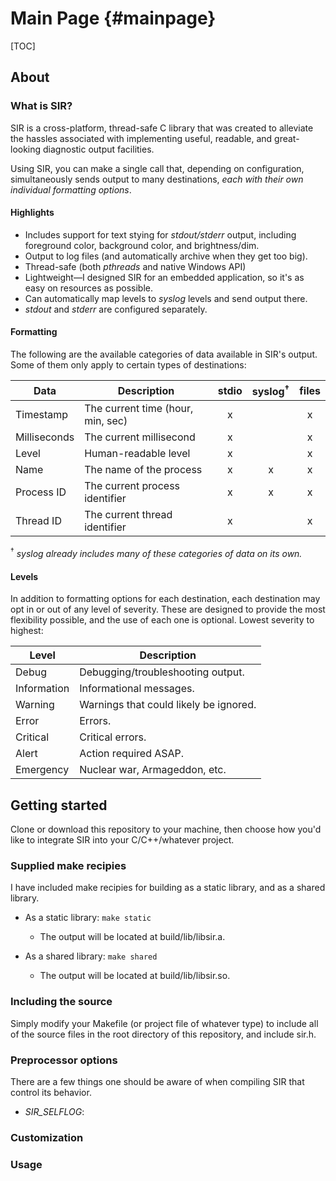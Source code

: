# Main Page                {#mainpage}
[TOC]

## About

### What is SIR?
SIR is a cross-platform, thread-safe C library that was created to alleviate the hassles associated with implementing useful, readable, and great-looking diagnostic output facilities.

Using SIR, you can make a single call that, depending on configuration, simultaneously sends output to many destinations, _each with their own individual formatting options_.

#### Highlights

- Includes support for text stying for _stdout/stderr_ output, including foreground color, background color, and brightness/dim.
- Output to log files (and automatically archive when they get too big).
- Thread-safe (both _pthreads_ and native Windows API)
- Lightweight&mdash;I designed SIR for an embedded application, so it's as easy on resources as possible.
- Can automatically map levels to _syslog_ levels and send output there.
- _stdout_ and _stderr_ are configured separately.

#### Formatting
The following are the available categories of data available in SIR's output. Some of them only apply to certain types of destinations:

Data             |  Description                      | stdio | syslog<sup>†</sup>  | files
---------------- | --------------------------------  | :---: | :-----:             | :----:
Timestamp        | The current time (hour, min, sec) | x     |                     | x
Milliseconds     | The current millisecond           | x     |                     | x
Level            | Human-readable level              | x     |                     | x
Name             | The name of the process           | x     | x                   | x
Process ID       | The current process identifier    | x     | x                   | x
Thread ID        | The current thread identifier     | x     |                     | x

<sup>†</sup> _syslog already includes many of these categories of data on its own._

#### Levels
In addition to formatting options for each destination, each destination may opt in or out of any level of severity. These are designed to provide the most flexibility possible, and the use of each one is optional. Lowest severity to highest:

Level       | Description                           
----------- | --------------------------------------
Debug       | Debugging/troubleshooting output.
Information | Informational messages.
Warning     | Warnings that could likely be ignored.
Error       | Errors.                                 
Critical    | Critical errors.
Alert       | Action required ASAP.
Emergency   | Nuclear war, Armageddon, etc.

## Getting started
Clone or download this repository to your machine, then choose how you'd like to integrate SIR into your C/C++/whatever project.

### Supplied make recipies
I have included make recipies for building as a static library, and as a shared library.

- As a static library: `make static`
  + The output will be located at build/lib/libsir.a.

- As a shared library: `make shared`
  + The output will be located at build/lib/libsir.so.

### Including the source
Simply modify your Makefile (or project file of whatever type) to include all of the source files in the root directory of this repository, and include sir.h.

### Preprocessor options
There are a few things one should be aware of when compiling SIR that control its behavior.

- _SIR\_SELFLOG_: 

### Customization

### Usage

